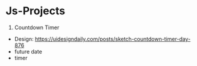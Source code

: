 # Js-Projects

1. Countdown Timer

-   Design: https://uidesigndaily.com/posts/sketch-countdown-timer-day-876
-   future date
-   timer

